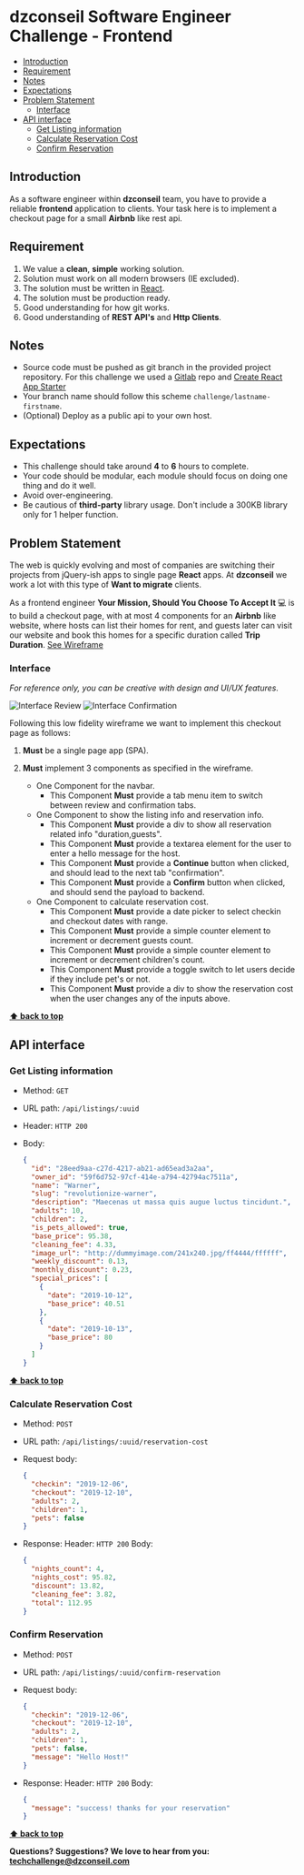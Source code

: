 # dzconseil Software Engineer Challenge - Frontend <!-- omit in toc -->

- [Introduction](#introduction)
- [Requirement](#requirement)
- [Notes](#notes)
- [Expectations](#expectations)
- [Problem Statement](#problem-statement)
  - [Interface](#interface)
- [API interface](#api-interface)
  - [Get Listing information](#get-listing-information)
  - [Calculate Reservation Cost](#calculate-reservation-cost)
  - [Confirm Reservation](#confirm-reservation)

## Introduction

As a software engineer within **dzconseil** team, you have to provide a reliable **frontend** application to clients.
Your task here is to implement a checkout page for a small **Airbnb** like rest api.

## Requirement

1. We value a **clean**, **simple** working solution.
2. Solution must work on all modern browsers (IE excluded).
3. The solution must be written in [React](https://reactjs.org/).
4. The solution must be production ready.
5. Good understanding for how git works.
6. Good understanding of **REST API's** and **Http Clients**.

## Notes

- Source code must be pushed as git branch in the provided project repository. For this challenge we used a [Gitlab](https://gitlab.com/dzconseil/frontend-challenge) repo and [Create React App Starter](https://github.com/facebook/create-react-app)
- Your branch name should follow this scheme `challenge/lastname-firstname`.
- (Optional) Deploy as a public api to your own host.

## Expectations

- This challenge should take around **4** to **6** hours to complete.
- Your code should be modular, each module should focus on doing one thing and do it well.
- Avoid over-engineering.
- Be cautious of **third-party** library usage. Don't include a 300KB library only for 1 helper function.

## Problem Statement

The web is quickly evolving and most of companies are switching their projects from jQuery-ish apps to single page **React** apps.
At **dzconseil** we work a lot with this type of **Want to migrate** clients.

As a frontend engineer **Your Mission, Should You Choose To Accept It** 💻 is to build a checkout page,
with at most 4 components for an **Airbnb** like website, where hosts can list their homes for rent,
and guests later can visit our website and book this homes for a specific duration called **Trip Duration**. [See Wireframe](#interface)

### Interface

_For reference only, you can be creative with design and UI/UX features._

![Interface Review](../assets/review_tab.png)
![Interface Confirmation](../assets/confirmation_tab.png)

Following this low fidelity wireframe we want to implement this checkout page as follows:

1. **Must** be a single page app (SPA).
2. **Must** implement 3 components as specified in the wireframe.

   - One Component for the navbar.
     - This Component **Must** provide a tab menu item to switch between review and confirmation tabs.
   - One Component to show the listing info and reservation info.
     - This Component **Must** provide a div to show all reservation related info "duration,guests".
     - This Component **Must** provide a textarea element for the user to enter a hello message for the host.
     - This Component **Must** provide a **Continue** button when clicked, and should lead to the next tab "confirmation".
     - This Component **Must** provide a **Confirm** button when clicked, and should send the payload to backend.
   - One Component to calculate reservation cost.
     - This Component **Must** provide a date picker to select checkin and checkout dates with range.
     - This Component **Must** provide a simple counter element to increment or decrement guests count.
     - This Component **Must** provide a simple counter element to increment or decrement children's count.
     - This Component **Must** provide a toggle switch to let users decide if they include pet's or not.
     - This Component **Must** provide a div to show the reservation cost when the user changes any of the inputs above.

**[⬆ back to top](#introduction)**

## API interface

### Get Listing information

- Method: `GET`
- URL path: `/api/listings/:uuid`
- Header: `HTTP 200`
- Body:

  ```json
  {
    "id": "28eed9aa-c27d-4217-ab21-ad65ead3a2aa",
    "owner_id": "59f6d752-97cf-414e-a794-42794ac7511a",
    "name": "Warner",
    "slug": "revolutionize-warner",
    "description": "Maecenas ut massa quis augue luctus tincidunt.",
    "adults": 10,
    "children": 2,
    "is_pets_allowed": true,
    "base_price": 95.38,
    "cleaning_fee": 4.33,
    "image_url": "http://dummyimage.com/241x240.jpg/ff4444/ffffff",
    "weekly_discount": 0.13,
    "monthly_discount": 0.23,
    "special_prices": [
      {
        "date": "2019-10-12",
        "base_price": 40.51
      },
      {
        "date": "2019-10-13",
        "base_price": 80
      }
    ]
  }
  ```

**[⬆ back to top](#introduction)**

### Calculate Reservation Cost

- Method: `POST`
- URL path: `/api/listings/:uuid/reservation-cost`

- Request body:

  ```json
  {
    "checkin": "2019-12-06",
    "checkout": "2019-12-10",
    "adults": 2,
    "children": 1,
    "pets": false
  }
  ```

- Response:
  Header: `HTTP 200`
  Body:

  ```json
  {
    "nights_count": 4,
    "nights_cost": 95.82,
    "discount": 13.82,
    "cleaning_fee": 3.82,
    "total": 112.95
  }
  ```

### Confirm Reservation

- Method: `POST`
- URL path: `/api/listings/:uuid/confirm-reservation`

- Request body:

  ```json
  {
    "checkin": "2019-12-06",
    "checkout": "2019-12-10",
    "adults": 2,
    "children": 1,
    "pets": false,
    "message": "Hello Host!"
  }
  ```

- Response:
  Header: `HTTP 200`
  Body:

  ```json
  {
    "message": "success! thanks for your reservation"
  }
  ```

**[⬆ back to top](#introduction)**

**Questions? Suggestions? We love to hear from you: <techchallenge@dzconseil.com>**
